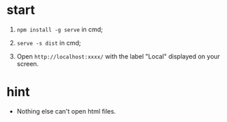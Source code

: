 # start

1. `npm install -g serve` in cmd;

2. `serve -s dist` in cmd;

3. Open `http://localhost:xxxx/` with the label "Local" displayed on your screen.

# hint

+ Nothing else can't open html files.